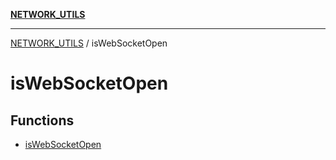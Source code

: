 [**NETWORK_UTILS**](../README.md)

***

[NETWORK_UTILS](../README.md) / isWebSocketOpen

# isWebSocketOpen

## Functions

- [isWebSocketOpen](functions/isWebSocketOpen.md)
